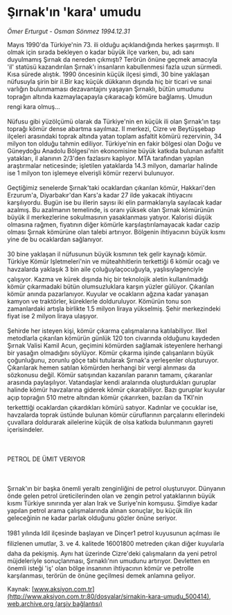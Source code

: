 # Şırnak'ın 'kara' umudu

*Ömer Erturgut - Osman Sönmez 1994.12.31*

<div class="pNewsDetailMainContent" itemprop="articleBody">
 Mayıs 1990'da Türkiye'nin 73. ili olduğu açıklandığında herkes şaşırmıştı. Il olmak için sırada bekleyen o kadar büyük ilçe varken, bu, adı sanı duyulmamış Şırnak da nereden çıkmıştı? Terörün önüne geçmek amacıyla 'il' statüsü kazandırılan Şırnak'ı insanların kabullenmesi fazla uzun sürmedi. Kısa sürede alıştık. 1990 öncesinin küçük ilçesi şimdi, 30 bine yaklaşan nüfusuyla şirin bir il.Bir kaç küçük dükkanın dışında hiç bir ticari ve sınai varlığın bulunmaması dezavantajını yaşayan Şırnaklı, bütün umudunu toprağın altında kazmaylaçapayla çıkaracağı kömüre bağlamış. Umudun rengi kara olmuş...
 <br/>
 <br/>
 Nüfusu gibi yüzölçümü olarak da Türkiye'nin en küçük ili olan Şırnak'ın taşı toprağı kömür dense abartma sayılmaz. Il merkezi, Cizre ve Beytüşşebap ilçeleri arasındaki toprak altında yatan toplam asfaltit kömürü rezervinin, 34 milyon ton olduğu tahmin ediliyor. Türkiye'nin en fakir bölgesi olan Doğu ve Güneydoğu Anadolu Bölgesi'nin ekonomisine büyük katkıda bulunan asfaltit yatakları, il alanının 2/3'den fazlasını kaplıyor. MTA tarafından yapılan araştırmalar neticesinde; işletilen yataklarda 14.3 milyon, damarlar halinde ise 1 milyon ton işlemeye elverişli kömür rezervi bulunuyor.
 <br/>
 <br/>
 Geçtiğimiz senelerde Şırnak'taki ocaklardan çıkarılan kömür, Hakkari'den Erzurum'a, Diyarbakır'dan Kars'a kadar 27 ilde yakacak ihtiyacını karşılıyordu. Bugün ise bu illerin sayısı iki elin parmaklarıyla sayılacak kadar azalmış. Bu azalmanın temelinde, is oranı yüksek olan Şırnak kömürünün büyük il merkezlerine sokulmasının yasaklanması yatıyor. Kalorisi düşük olmasına rağmen, fiyatının diğer kömürle karşılaştırılamayacak kadar cazip olması Şırnak kömürüne olan talebi artırıyor. Bölgenin ihtiyacının büyük kısmı yine de bu ocaklardan sağlanıyor.
 <br/>
 <br/>
 30 bine yaklaşan il nüfusunun büyük kısmının tek gelir kaynağı kömür. Türkiye Kömür Işletmeleri'nin ve müteahhitlerin terkettiği 6 kömür ocağı ve havzalarda yaklaşık 3 bin aile çoluğuylaçocuğuyla, yaşlısıylagenciyle çalışıyor. Kazma ve kürek dışında hiç bir teknolojik aletin kullanılmadığı kömür çıkarmadaki bütün olumsuzluklara karşın yüzler gülüyor. Çıkarılan kömür anında pazarlanıyor. Kuyular ve ocakların ağzına kadar yanaşan kamyon ve traktörler, küreklerle dolduruluyor. Kömürün tonu son zamanlardaki artışla birlikte 1.5 milyon liraya yükselmiş. Şehir merkezindeki fiyat ise 2 milyon liraya ulaşıyor.
 <br/>
 <br/>
 Şehirde her isteyen kişi, kömür çıkarma çalışmalarına katılabiliyor. Ilkel metodlarla çıkarılan kömürün günlük 120 ton civarında olduğunu kaydeden Şırnak Valisi Kamil Acun, geçimini kömürden sağlamak isteyenlere herhangi bir yasağın olmadığını söylüyor. Kömür çıkarma işinde çalışanların büyük çoğunluğunu, zorunlu göçe tabi tutularak Şırnak'a yerleşenler oluşturuyor. Çıkarılarak hemen satılan kömürden herhangi bir vergi alınması da sözkonusu değil. Kömür satışından kazanılan paranın tamamı, çıkaranlar arasında paylaşılıyor. Vatandaşlar kendi aralarında oluşturdukları guruplar halinde kömür havzalarına giderek kömür çıkarabiliyor. Bazı guruplar kuyular açıp toprağın 510 metre altından kömür çıkarırken, bazıları da TKI'nin terketttiği ocaklardan çıkardıkları kömürü satıyor. Kadınlar ve çocuklar ise, havzalarda toprak üstünde bulunan kömür cüruflarının parçalarını ellerindeki çuvallara doldurarak ailelerine küçük de olsa katkıda bulunmanın gayreti içerisindeler.
 <br/>
 <br/>
 <br/>
 <br/>
 PETROL DE ÜMIT VERIYOR
 <br/>
 <br/>
 <br/>
 <br/>
 Şırnak'ın bir başka önemli yeraltı zenginliğini de petrol oluşturuyor. Dünyanın önde gelen petrol üreticilerinden olan ve zengin petrol yataklarının büyük kısmı Türkiye sınırında yer alan Irak ve Suriye'nin komşusu. Şimdiye kadar yapılan petrol arama çalışmalarında alınan sonuçlar, bu küçük ilin geleceğinin ne kadar parlak olduğunu gözler önüne seriyor.
 <br/>
 <br/>
 1981 yılında Idil ilçesinde başlayan ve Dinçer1 petrol kuyusunun açılması ile filizlenen umutlar, 3. ve 4. kalitede 16001800 metreden çıkan diğer kuyularla daha da pekişmiş. Aynı hat üzerinde Cizre'deki çalışmaların da yeni petrol müjdeleriyle sonuçlanması, Şırnaklı'nın umudunu artırıyor. Devletten en önemli isteği 'iş' olan bölge insanının ihtiyacının kömür ve petrolle karşılanması, terörün de önüne geçilmesi demek anlamına geliyor.
 <br/>
</div>


Kaynak: [www.aksiyon.com.tr](http://www.aksiyon.com.tr:80/dosyalar/sirnakin-kara-umudu_500414), [web.archive.org (arşiv bağlantısı)](http://web.archive.org/web/20150402063542/http://www.aksiyon.com.tr:80/dosyalar/sirnakin-kara-umudu_500414)
